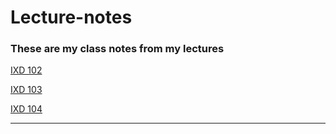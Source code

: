 # Lecture-notes
### These are my class notes from my lectures

[IXD 102](https://github.com/Scott-Hogsett/Lecture-notes/blob/gh-pages/ixd-102.md)

[IXD 103](https://github.com/Scott-Hogsett/Lecture-notes/blob/gh-pages/ixd-103.md)

[IXD 104](https://github.com/Scott-Hogsett/Lecture-notes/blob/gh-pages/ixd-104.md)

***